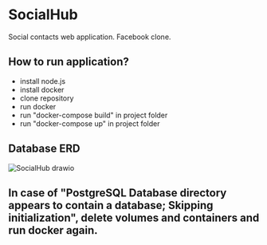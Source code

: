 # SocialHub
Social contacts web application. Facebook clone.

## How to run application?

- install node.js
- install docker
- clone repository
- run docker
- run "docker-compose build" in project folder
- run "docker-compose up" in project folder

## Database ERD
![SocialHub drawio](https://user-images.githubusercontent.com/92308173/226292815-c179287a-9d5b-45a0-911e-76d2164cdaad.png)

## In case of "PostgreSQL Database directory appears to contain a database; Skipping initialization", delete volumes and containers and run docker again. 
